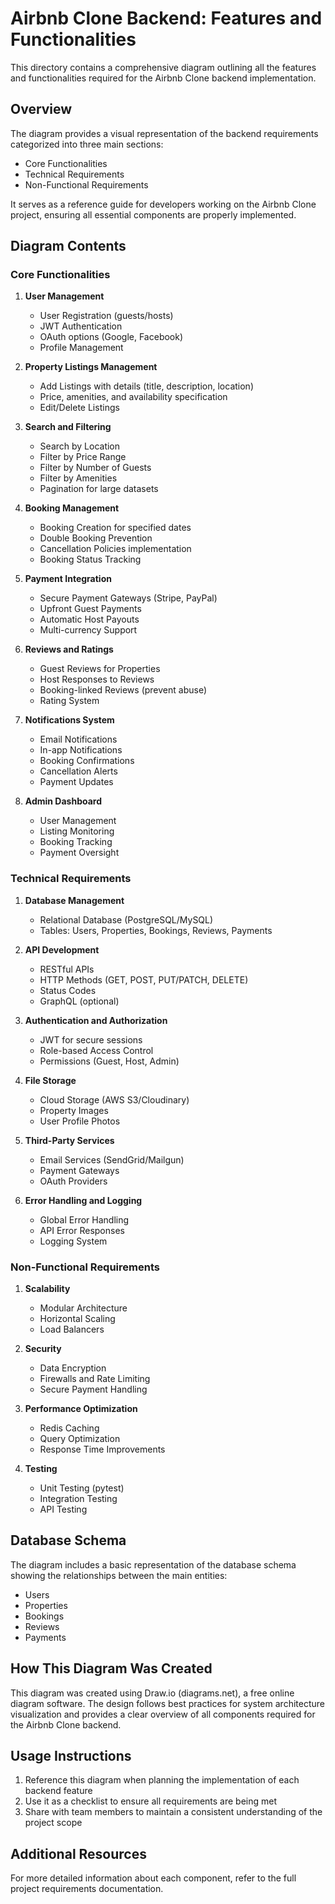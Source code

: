 # Airbnb Clone Backend: Features and Functionalities

This directory contains a comprehensive diagram outlining all the features and functionalities required for the Airbnb Clone backend implementation.

## Overview

The diagram provides a visual representation of the backend requirements categorized into three main sections:
- Core Functionalities
- Technical Requirements
- Non-Functional Requirements

It serves as a reference guide for developers working on the Airbnb Clone project, ensuring all essential components are properly implemented.

## Diagram Contents

### Core Functionalities

1. **User Management**
   - User Registration (guests/hosts)
   - JWT Authentication
   - OAuth options (Google, Facebook)
   - Profile Management

2. **Property Listings Management**
   - Add Listings with details (title, description, location)
   - Price, amenities, and availability specification
   - Edit/Delete Listings

3. **Search and Filtering**
   - Search by Location
   - Filter by Price Range
   - Filter by Number of Guests
   - Filter by Amenities
   - Pagination for large datasets

4. **Booking Management**
   - Booking Creation for specified dates
   - Double Booking Prevention
   - Cancellation Policies implementation
   - Booking Status Tracking

5. **Payment Integration**
   - Secure Payment Gateways (Stripe, PayPal)
   - Upfront Guest Payments
   - Automatic Host Payouts
   - Multi-currency Support

6. **Reviews and Ratings**
   - Guest Reviews for Properties
   - Host Responses to Reviews
   - Booking-linked Reviews (prevent abuse)
   - Rating System

7. **Notifications System**
   - Email Notifications
   - In-app Notifications
   - Booking Confirmations
   - Cancellation Alerts
   - Payment Updates

8. **Admin Dashboard**
   - User Management
   - Listing Monitoring
   - Booking Tracking
   - Payment Oversight

### Technical Requirements

1. **Database Management**
   - Relational Database (PostgreSQL/MySQL)
   - Tables: Users, Properties, Bookings, Reviews, Payments

2. **API Development**
   - RESTful APIs
   - HTTP Methods (GET, POST, PUT/PATCH, DELETE)
   - Status Codes
   - GraphQL (optional)

3. **Authentication and Authorization**
   - JWT for secure sessions
   - Role-based Access Control
   - Permissions (Guest, Host, Admin)

4. **File Storage**
   - Cloud Storage (AWS S3/Cloudinary)
   - Property Images
   - User Profile Photos

5. **Third-Party Services**
   - Email Services (SendGrid/Mailgun)
   - Payment Gateways
   - OAuth Providers

6. **Error Handling and Logging**
   - Global Error Handling
   - API Error Responses
   - Logging System

### Non-Functional Requirements

1. **Scalability**
   - Modular Architecture
   - Horizontal Scaling
   - Load Balancers

2. **Security**
   - Data Encryption
   - Firewalls and Rate Limiting
   - Secure Payment Handling

3. **Performance Optimization**
   - Redis Caching
   - Query Optimization
   - Response Time Improvements

4. **Testing**
   - Unit Testing (pytest)
   - Integration Testing
   - API Testing

## Database Schema

The diagram includes a basic representation of the database schema showing the relationships between the main entities:
- Users
- Properties
- Bookings
- Reviews
- Payments

## How This Diagram Was Created

This diagram was created using Draw.io (diagrams.net), a free online diagram software. The design follows best practices for system architecture visualization and provides a clear overview of all components required for the Airbnb Clone backend.

## Usage Instructions

1. Reference this diagram when planning the implementation of each backend feature
2. Use it as a checklist to ensure all requirements are being met
3. Share with team members to maintain a consistent understanding of the project scope

## Additional Resources

For more detailed information about each component, refer to the full project requirements documentation.

